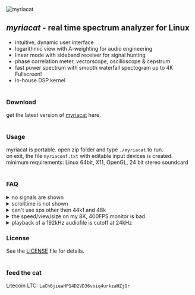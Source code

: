 ![myriacat](../main/myriacat.gif)

## *myriacat* - real time spectrum analyzer for Linux
- intuitive, dynamic user interface
- logarithmic view with A-weighting for audio engineering
- linear mode with sideband receiver for signal hunting
- phase correlation meter, vectorscope, oscilloscope & cepstrum
- fast power spectrum with smooth waterfall spectogram up to 4K Fullscreen!
- in-house DSP kernel<br><br>

### Download
get the latest version of [myriacat](https://github.com/myriacat/myriacat/releases/latest/download/myriacat_v1.0_beta.tar.gz) here.<br><br>

### Usage
myriacat is portable. open zip folder and type `./myriacat` to run.<br>
on exit, the file `myriaconf.txt` with editable input devices is created.<br>
minimum requirements: Linux 64bit, X11, OpenGL, 24 bit stereo soundcard<br><br>

### FAQ

<details>
<summary>no signals are shown</summary>
linux does not route the speaker-output back to programs. you need a software or hardware loopback (cable)
easiest way with pulseaudio is to install "pavucontrol" and set "monitor of built-in Audio" under recording.
</details>

<details>
<summary>scrolltime is not shown</summary>
the time depends on sps, decimation and screensize. its not shown in vsync or logarithm mode.
</details>

<details>
<summary>can't use sps other then 44k1 and 48k</summary>
those are the supported hardware rates. to use other samplerates, use a softwaredevice like "default" (OS does resampling).
</details>

<details>
<summary>the speed/view/size on my 8K, 400FPS monitor is bad</summary>
dont use vsync, myriacat is tested for up to 2K, 50-120fps monitors at this time.
if the UI is too small on high-dpi devices, you will need to find a way to upscale the program.
</details>

<details>
<summary>playback of a 192kHz audiofile is cutoff at 24kHz</summary>
most of the test files on various audio-sites are not what they claim to be.
if you have a file with actual 192kHz sps (96kHz signal) it will be show on myriacat.
for output over the playback device, you also need to change linux alsa configs, as they are capped at 48ksps.
</details>

### License
See the [LICENSE](../main/LICENSE.txt) file for details.<br><br>

### feed the cat
Litecoin LTC: `LaCh6jieaHP14D2VD36voiq4urkzaHZjGr`<br>
